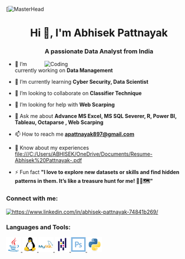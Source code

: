 [![MasterHead](https://media2.giphy.com/media/UK5wOtrmXzFHYJjE9A/giphy.gif?cid=ecf05e47b769w0pg8bryszhudworm1dbgbw6gcz0nxrc4nfu&ep=v1_gifs_search&rid=giphy.gif&ct=g)
<h1 align="center">Hi 👋, I'm Abhisek Pattnayak</h1>
<h3 align="center">A passionate Data Analyst from India</h3>
<img align="right" alt="Coding" width="400" src="https://cdn.dribbble.com/users/1162077/screenshots/3848914/programmer.gif">

- 🔭 I’m currently working on **Data Management**

- 🌱 I’m currently learning **Cyber Security, Data Scientist**

- 👯 I’m looking to collaborate on **Classifier Technique**

- 🤝 I’m looking for help with **Web Scarping**

- 💬 Ask me about **Advance MS Excel, MS SQL Severer, R, Power BI, Tableau, Octaparse , Web Scarping**

- 📫 How to reach me **apattnayak897@gmail.com**

- 📄 Know about my experiences [file:///C:/Users/ABHISEK/OneDrive/Documents/Resume-Abhisek%20Pattnayak-.pdf](file:///C:/Users/ABHISEK/OneDrive/Documents/Resume-Abhisek%20Pattnayak-.pdf)

- ⚡ Fun fact **"I love to explore new datasets or skills and find hidden patterns in them. It’s like a treasure hunt for me! 🕵️‍♀️🗺️"**

<h3 align="left">Connect with me:</h3>
<p align="left">
<a href="https://linkedin.com/in/https://www.linkedin.com/in/abhisek-pattnayak-74841b269/" target="blank"><img align="center" src="https://raw.githubusercontent.com/rahuldkjain/github-profile-readme-generator/master/src/images/icons/Social/linked-in-alt.svg" alt="https://www.linkedin.com/in/abhisek-pattnayak-74841b269/" height="30" width="40" /></a>
</p>

<h3 align="left">Languages and Tools:</h3>
<p align="left"> <a href="https://www.java.com" target="_blank" rel="noreferrer"> <img src="https://raw.githubusercontent.com/devicons/devicon/master/icons/java/java-original.svg" alt="java" width="40" height="40"/> </a> <a href="https://www.linux.org/" target="_blank" rel="noreferrer"> <img src="https://raw.githubusercontent.com/devicons/devicon/master/icons/linux/linux-original.svg" alt="linux" width="40" height="40"/> </a> <a href="https://www.mysql.com/" target="_blank" rel="noreferrer"> <img src="https://raw.githubusercontent.com/devicons/devicon/master/icons/mysql/mysql-original-wordmark.svg" alt="mysql" width="40" height="40"/> </a> <a href="https://pandas.pydata.org/" target="_blank" rel="noreferrer"> <img src="https://raw.githubusercontent.com/devicons/devicon/2ae2a900d2f041da66e950e4d48052658d850630/icons/pandas/pandas-original.svg" alt="pandas" width="40" height="40"/> </a> <a href="https://www.photoshop.com/en" target="_blank" rel="noreferrer"> <img src="https://raw.githubusercontent.com/devicons/devicon/master/icons/photoshop/photoshop-line.svg" alt="photoshop" width="40" height="40"/> </a> <a href="https://www.python.org" target="_blank" rel="noreferrer"> <img src="https://raw.githubusercontent.com/devicons/devicon/master/icons/python/python-original.svg" alt="python" width="40" height="40"/> </a> </p>
